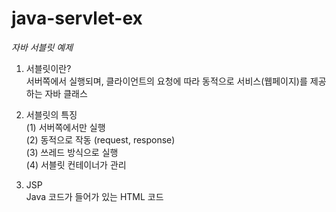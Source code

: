 # java-servlet-ex
*자바 서블릿 예제*

1. 서블릿이란?  
서버쪽에서 실행되며, 클라이언트의 요청에 따라 동적으로 서비스(웹페이지)를 제공하는 자바 클래스  

2. 서블릿의 특징  
(1) 서버쪽에서만 실행  
(2) 동적으로 작동 (request, response)   
(3) 쓰레드 방식으로 실행   
(4) 서블릿 컨테이너가 관리   

3. JSP  
Java 코드가 들어가 있는 HTML 코드  

